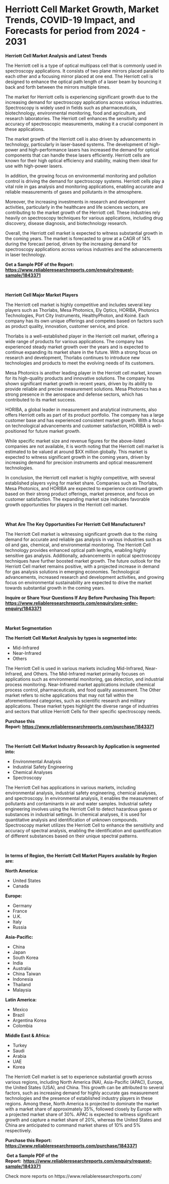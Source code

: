 <p><h1>Herriott Cell Market Growth, Market Trends, COVID-19 Impact, and Forecasts for period from 2024 - 2031</h1></p><p><strong>Herriott Cell Market Analysis and Latest Trends</strong></p>
<p><p>The Herriott cell is a type of optical multipass cell that is commonly used in spectroscopy applications. It consists of two plane mirrors placed parallel to each other and a focusing mirror placed at one end. The Herriott cell is designed to enhance the optical path length of a laser beam by bouncing it back and forth between the mirrors multiple times.</p><p>The market for Herriott cells is experiencing significant growth due to the increasing demand for spectroscopy applications across various industries. Spectroscopy is widely used in fields such as pharmaceuticals, biotechnology, environmental monitoring, food and agriculture, and research laboratories. The Herriott cell enhances the sensitivity and accuracy of spectroscopic measurements, making it a crucial component in these applications.</p><p>The market growth of the Herriott cell is also driven by advancements in technology, particularly in laser-based systems. The development of high-power and high-performance lasers has increased the demand for optical components that can handle these lasers efficiently. Herriott cells are known for their high optical efficiency and stability, making them ideal for use with high-power lasers.</p><p>In addition, the growing focus on environmental monitoring and pollution control is driving the demand for spectroscopy systems. Herriott cells play a vital role in gas analysis and monitoring applications, enabling accurate and reliable measurements of gases and pollutants in the atmosphere.</p><p>Moreover, the increasing investments in research and development activities, particularly in the healthcare and life sciences sectors, are contributing to the market growth of the Herriott cell. These industries rely heavily on spectroscopy techniques for various applications, including drug discovery, disease diagnosis, and biotechnology research.</p><p>Overall, the Herriott cell market is expected to witness substantial growth in the coming years. The market is forecasted to grow at a CAGR of 14% during the forecast period, driven by the increasing demand for spectroscopy applications across various industries and the advancements in laser technology.</p></p>
<p><strong>Get a Sample PDF of the Report:&nbsp; <a href="https://www.reliableresearchreports.com/enquiry/request-sample/1843371">https://www.reliableresearchreports.com/enquiry/request-sample/1843371</a></strong></p>
<p>&nbsp;</p>
<p><strong>Herriott Cell Major Market Players</strong></p>
<p><p>The Herriott cell market is highly competitive and includes several key players such as Thorlabs, Mesa Photonics, Ely Optics, HORIBA, Photonics Technologies, Port City Instruments, HealthyPhoton, and Koiné. Each company has its own unique offerings and competes based on factors such as product quality, innovation, customer service, and price.</p><p>Thorlabs is a well-established player in the Herriott cell market, offering a wide range of products for various applications. The company has experienced steady market growth over the years and is expected to continue expanding its market share in the future. With a strong focus on research and development, Thorlabs continues to introduce new technologies and products to meet the evolving needs of its customers.</p><p>Mesa Photonics is another leading player in the Herriott cell market, known for its high-quality products and innovative solutions. The company has shown significant market growth in recent years, driven by its ability to provide reliable and precise measurement solutions. Mesa Photonics has a strong presence in the aerospace and defense sectors, which has contributed to its market success.</p><p>HORIBA, a global leader in measurement and analytical instruments, also offers Herriott cells as part of its product portfolio. The company has a large customer base and has experienced consistent market growth. With a focus on technological advancements and customer satisfaction, HORIBA is well-positioned for future market growth.</p><p>While specific market size and revenue figures for the above-listed companies are not available, it is worth noting that the Herriott cell market is estimated to be valued at around $XX million globally. This market is expected to witness significant growth in the coming years, driven by increasing demand for precision instruments and optical measurement technologies.</p><p>In conclusion, the Herriott cell market is highly competitive, with several established players vying for market share. Companies such as Thorlabs, Mesa Photonics, and HORIBA are expected to experience continued growth based on their strong product offerings, market presence, and focus on customer satisfaction. The expanding market size indicates favorable growth opportunities for players in the Herriott cell market.</p></p>
<p>&nbsp;</p>
<p><strong>What Are The Key Opportunities For Herriott Cell Manufacturers?</strong></p>
<p><p>The Herriott Cell market is witnessing significant growth due to the rising demand for accurate and reliable gas analysis in various industries such as oil and gas, chemical, and environmental monitoring. The Herriott Cell technology provides enhanced optical path lengths, enabling highly sensitive gas analysis. Additionally, advancements in optical spectroscopy techniques have further boosted market growth. The future outlook for the Herriott Cell market remains positive, with a projected increase in demand for gas analysis solutions in emerging economies. Technological advancements, increased research and development activities, and growing focus on environmental sustainability are expected to drive the market towards substantial growth in the coming years.</p></p>
<p><strong>Inquire or Share Your Questions If Any Before Purchasing This Report: <a href="https://www.reliableresearchreports.com/enquiry/pre-order-enquiry/1843371">https://www.reliableresearchreports.com/enquiry/pre-order-enquiry/1843371</a></strong></p>
<p>&nbsp;</p>
<p><strong>Market Segmentation</strong></p>
<p><strong>The Herriott Cell Market Analysis by types is segmented into:</strong></p>
<p><ul><li>Mid-Infrared</li><li>Near-Infrared</li><li>Others</li></ul></p>
<p><p>The Herriott Cell is used in various markets including Mid-Infrared, Near-Infrared, and Others. The Mid-Infrared market primarily focuses on applications such as environmental monitoring, gas detection, and industrial process monitoring. Near-Infrared market applications include chemical process control, pharmaceuticals, and food quality assessment. The Other market refers to niche applications that may not fall within the aforementioned categories, such as scientific research and military applications. These market types highlight the diverse range of industries and sectors that utilize Herriott Cells for their specific spectroscopy needs.</p></p>
<p><strong>Purchase this Report:&nbsp;<a href="https://www.reliableresearchreports.com/purchase/1843371">https://www.reliableresearchreports.com/purchase/1843371</a></strong></p>
<p>&nbsp;</p>
<p><strong>The Herriott Cell Market Industry Research by Application is segmented into:</strong></p>
<p><ul><li>Environmental Analysis</li><li>Industrial Safety Engineering</li><li>Chemical Analyses</li><li>Spectroscopy</li></ul></p>
<p><p>The Herriott Cell has applications in various markets, including environmental analysis, industrial safety engineering, chemical analyses, and spectroscopy. In environmental analysis, it enables the measurement of pollutants and contaminants in air and water samples. Industrial safety engineering involves using the Herriott Cell to detect hazardous gases or substances in industrial settings. In chemical analyses, it is used for quantitative analysis and identification of unknown compounds. Spectroscopy market utilizes the Herriott Cell to enhance the sensitivity and accuracy of spectral analysis, enabling the identification and quantification of different substances based on their unique spectral patterns.</p></p>
<p>&nbsp;</p>
<p><strong>In terms of Region, the Herriott Cell Market Players available by Region are:</strong></p>
<p>
    <p> <strong> North America: </strong>
        <ul>
            <li>United States</li>
            <li>Canada</li>
        </ul>
        </p> 
    <p> <strong> Europe: </strong>
        <ul>
            <li>Germany</li>
            <li>France</li>
            <li>U.K.</li>
            <li>Italy</li>
            <li>Russia</li>
        </ul>
        </p> 
    <p> <strong> Asia-Pacific: </strong>
        <ul>
            <li>China</li>
            <li>Japan</li>
            <li>South Korea</li>
            <li>India</li>
            <li>Australia</li>
            <li>China Taiwan</li>
            <li>Indonesia</li>
            <li>Thailand</li>
            <li>Malaysia</li>
        </ul>
        </p> 
    <p> <strong> Latin America: </strong>
        <ul>
            <li>Mexico</li>
            <li>Brazil</li>
            <li>Argentina Korea</li>
            <li>Colombia</li>
        </ul>
        </p> 
    <p> <strong> Middle East & Africa: </strong>
        <ul>
            <li>Turkey</li>
            <li>Saudi</li>
            <li>Arabia</li>
            <li>UAE</li>
            <li>Korea</li>
        </ul>
    </p>
    </p>
<p><p>The Herriott Cell market is set to experience substantial growth across various regions, including North America (NA), Asia-Pacific (APAC), Europe, the United States (USA), and China. This growth can be attributed to several factors, such as increasing demand for highly accurate gas measurement technologies and the presence of established industry players in these regions. Among these, North America is projected to dominate the market with a market share of approximately 35%, followed closely by Europe with a projected market share of 30%. APAC is expected to witness significant growth and capture a market share of 20%, whereas the United States and China are anticipated to command market shares of 10% and 5% respectively.</p></p>
<p><strong>Purchase this Report: <a href="https://www.reliableresearchreports.com/purchase/1843371">https://www.reliableresearchreports.com/purchase/1843371</a></strong></p>
<p>&nbsp;<strong>Get a Sample PDF of the Report:&nbsp;&nbsp;<a href="https://www.reliableresearchreports.com/enquiry/request-sample/1843371">https://www.reliableresearchreports.com/enquiry/request-sample/1843371</a></strong></p>
<p><strong></strong></p>
<p>Check more reports on https://www.reliableresearchreports.com/</p>